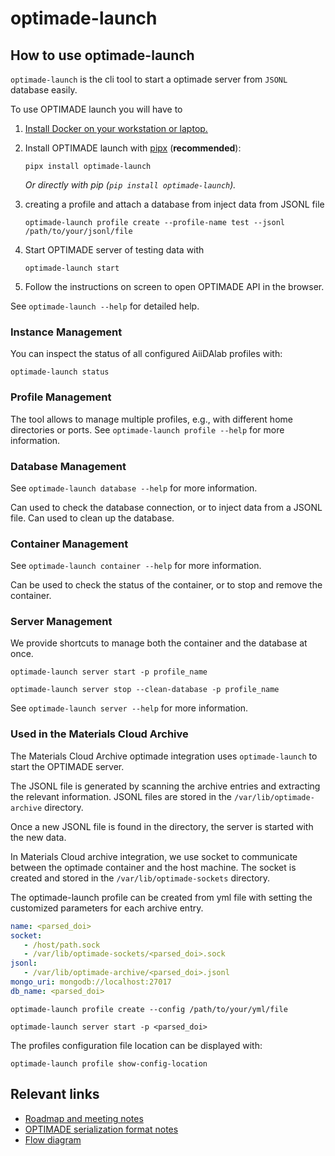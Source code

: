 # optimade-launch
## How to use optimade-launch

`optimade-launch` is the cli tool to start a optimade server from `JSONL` database easily.

To use OPTIMADE launch you will have to

1. [Install Docker on your workstation or laptop.](https://docs.docker.com/get-docker/)
2. Install OPTIMADE launch with [pipx](https://pypa.github.io/pipx/installation/) (**recommended**):

   ```console
   pipx install optimade-launch
   ```

   _Or directly with pip (`pip install optimade-launch`)._

3. creating a profile and attach a database from inject data from JSONL file

   ```console
   optimade-launch profile create --profile-name test --jsonl /path/to/your/jsonl/file
   ```

4. Start OPTIMADE server of testing data with

    ```console
    optimade-launch start
    ```
5. Follow the instructions on screen to open OPTIMADE API in the browser.

See `optimade-launch --help` for detailed help.

### Instance Management

You can inspect the status of all configured AiiDAlab profiles with:

```console
optimade-launch status
```

### Profile Management

The tool allows to manage multiple profiles, e.g., with different home directories or ports.
See `optimade-launch profile --help` for more information.

### Database Management

See `optimade-launch database --help` for more information.

Can used to check the database connection, or to inject data from a JSONL file.
Can used to clean up the database.

### Container Management

See `optimade-launch container --help` for more information.

Can be used to check the status of the container, or to stop and remove the container.

### Server Management

We provide shortcuts to manage both the container and the database at once.

```console
optimade-launch server start -p profile_name
```

```console
optimade-launch server stop --clean-database -p profile_name
```

See `optimade-launch server --help` for more information.

### Used in the Materials Cloud Archive

The Materials Cloud Archive optimade integration uses `optimade-launch` to start the OPTIMADE server.

The JSONL file is generated by scanning the archive entries and extracting the relevant information. 
JSONL files are stored in the ``/var/lib/optimade-archive`` directory.

Once a new JSONL file is found in the directory, the server is started with the new data.

In Materials Cloud archive integration, we use socket to communicate between the optimade container and the host machine.
The socket is created and stored in the ``/var/lib/optimade-sockets`` directory.

The optimade-launch profile can be created from yml file with setting the customized parameters for each archive entry.

```yml
name: <parsed_doi>
socket:
   - /host/path.sock
   - /var/lib/optimade-sockets/<parsed_doi>.sock
jsonl:
   - /var/lib/optimade-archive/<parsed_doi>.jsonl
mongo_uri: mongodb://localhost:27017
db_name: <parsed_doi>
```

```console
optimade-launch profile create --config /path/to/your/yml/file
```

```console
optimade-launch server start -p <parsed_doi>
```

The profiles configuration file location can be displayed with:

```console
optimade-launch profile show-config-location
```

## Relevant links

- [Roadmap and meeting notes](https://docs.google.com/document/d/1cIpwuX6Ty5d3ZHKYWktQaBBQcI9fYmgG_hsD1P1UpO4/edit)
- [OPTIMADE serialization format notes](https://docs.google.com/document/d/1vf8_qxSRP5lCSb0P3M9gTr6nqkERxgOoSDno6YLcCjo/edit)
- [Flow diagram](https://excalidraw.com/#json=MBNl66sARCQekVrKZXDg8,K35f5FwmiS46vlsYGMJdrw)